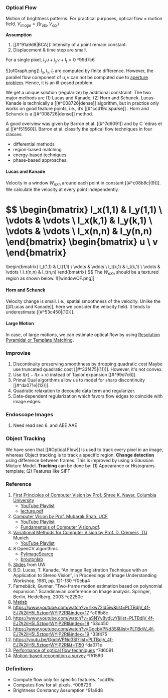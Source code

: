 ### Optical Flow
Motion of brightness patterns. For practical purposes, optical flow = motion field. $V_{image} = f(r_{obj}, V_{obj})$

**Assumption**
1. [[#^91a9d8|BCA]]: Intensity of a point remain constant. 
2. Displacement & time step are small.

For a single pixel, $I_xu +I_yv+I_t=0$ ^99d7c6

![[ofGraph.png]] 
$I_x, I_y, I_t$ are computed by finite difference. However, the parallel flow component of $u,v$ can not be computed due to [aperture problem](https://youtu.be/7p4KEsGgleQ). Hence, it is an ill-posed problem.

We get a unique solution (regularize) by additional constraint. The two major methods are (1) Lucas and Kanade; (2) Horn and Schunck. Lucas-Kanade is technically a  [[#^008726|dense]] algorithm, but in practice only works on good feature points, i.e., it’s [[#^ccd19c|sparse]] . Horn and Schunck is a [[#^008726|dense]] method.

A good overview was given by Barron et al. [[#^7d6091]] and by C ́ edras et al [[#^f51560]]. Barron et al. classify the optical flow techniques in four classes: 
- differential methods
- region-based matching
- energy-based techniques
- phase-based approaches.



#### Lucas and Kanade
Velocity in a window $W_{nXn}$ around each point in constant [[#^c08b8c|(9)]].  We calculate the velocity at every point independently.

$$
\begin{bmatrix}
	I_x(1,1)   &  I_y(1,1) \\
	\vdots     &  \vdots   \\
    I_x(k,1)   &  I_y(k,1) \\
	\vdots     &  \vdots   \\
    I_x(n,n)   &  I_y(n,n) 
\end{bmatrix}
\begin{bmatrix}
	u  \\
	v
\end{bmatrix}
=
\begin{bmatrix}
	I_t(1,1)   &  I_t(1,1) \\
	\vdots     &  \vdots   \\
    I_t(k,1)   &  I_t(k,1) \\
	\vdots     &  \vdots   \\
    I_t(n,n)   &  I_t(n,n) 
\end{bmatrix}
$$
The $W_{nXn}$  should be a textured region as shown below.
![[windowOF.png]]


#### Horn and Schunck
Velocity change is small. i.e., spatial smoothness of the velocity. Unlike the [[#Lucas and Kanade]], here we consider the velocity field. It tends to underestimate [[#^53c450|(10)]].

#### Large Motion
In case, of large motions, we can estimate optical flow by using [Resolution Pyramidal or Template Matching](https://www.youtube.com/watch?v=VSSyPskheaE&list=PL2zRqk16wsdoYzrWStffqBAoUY8XdvatV&index=5).

### Improvise 
1. Discontinuity preserving smoothness by dropping quadratic cost Maybe use truncated quadratic cost [[#^33f475|(11)]]. However, it's not convex.
2.  Use $I(x)-I(x+v)$ instead of Taylor expansion [[#^99d7c6]].
3. Primal Dual algorithms allow us to model for sharp discontinuity [[#^da071e|(12)]].
4. Quadratic relaxation to decouple data term and regularizer.
5. Data-dependent regularization which favors flow edges to coincide with image edges.

### Endoscope Images
1. Need read sec 6. and AEE AAE

### Object Tracking
We have seen that [[#Optical Flow]] is used to track every pixel in an image, whereas Object tracking is to track a specific region. **Change detection** using difference between frames. This is improved by using a Gaussian Mixture Model.  **Tracking** can be done by: (1) Appearance or Histograms template; (2) Features like  SIFT

### Reference
1. [First Principles of Computer Vision by Prof.  Shree K. Nayar, Columbia University](https://fpcv.cs.columbia.edu/)
	- [YouTube Playlist](https://www.youtube.com/channel/UCf0WB91t8Ky6AuYcQV0CcLw/playlists)
	-  [lecture.pdf](https://fpcv.cs.columbia.edu/Monographs)
2.  [Computer Vision by Prof. Mubarak Shah, UCF](https://www.crcv.ucf.edu/courses/cap6411-fall-2022/)
	- [YouTube Playlist](https://www.youtube.com/playlist?list=PLd3hlSJsX_ImKP68wfKZJVIPTd8Ie5u-9)
	- [Fundamentals of Computer Vision.pdf](http://www.cs.ucf.edu/courses/cap6411/book.pdf).
3. [Variational Methods for Computer Vision by Prof. D. Cremers, TU Munich](https://vision.in.tum.de/teaching/online/cvvm)
	- [YouTube Playlist](https://www.youtube.com/playlist?list=PLTBdjV_4f-EJ7A2iIH5L5ztqqrWYjP2RI)
4. 8 OpenCV algorithms
	- [PyImageSearcg](https://pyimagesearch.com/2018/07/30/opencv-object-tracking/)
	- [broutonlab](https://broutonlab.com/blog/opencv-object-tracking)
5. [Slides](https://courses.cs.washington.edu/courses/cse455/22wi/) from UW
6. B.D. Lucas, T. Kanade, “An Image Registration Technique with an Application to Stereo Vision”, in Proceedings of Image Understanding Workshop, 1981, pp. 121-130 ^f0eba4
7. Farnebäck, Gunnar. "Two-frame motion estimation based on polynomial expansion." Scandinavian conference on Image analysis. Springer, Berlin, Heidelberg, 2003 ^e2250e
8. [Matlab](https://www.mathworks.com/matlabcentral/fileexchange/44400-tutorial-and-toolbox-on-real-time-optical-flow)
9. https://www.youtube.com/watch?v=I1kw72ld5iw&list=PLTBdjV_4f-EJ7A2iIH5L5ztqqrWYjP2RI&index=17 ^c08b8c
10. https://www.youtube.com/watch?v=aSNYy8vdLyY&list=PLTBdjV_4f-EJ7A2iIH5L5ztqqrWYjP2RI&index=18 ^53c450
11. https://www.youtube.com/watch?v=GgcbVPNd3SI&list=PLTBdjV_4f-EJ7A2iIH5L5ztqqrWYjP2RI&index=19 ^33f475
12. https://youtu.be/GgcbVPNd3SI?list=PLTBdjV_4f-EJ7A2iIH5L5ztqqrWYjP2RI&t=1150 ^da071e
13. [Performance of optical flow techniques](https://link.springer.com/article/10.1007/BF01420984) ^7d6091
14. [Motion-based recognition a survey](https://www.sciencedirect.com/science/article/abs/pii/026288569593154K) ^f51560

### Definitions
- Compute flow only for specific features. ^ccd19c
- Computes flow for all pixels. ^008726
- Brightness Constancy Assumption ^91a9d8

